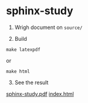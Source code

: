 # sphinx-study

1. Wrigh document on `source/`


2. Build

```
make latexpdf
```

or

```
make html
```

3. See the result

[sphinx-study.pdf](build/latex/sphinx-study.pdf)
[index.html](build/html/index.html)